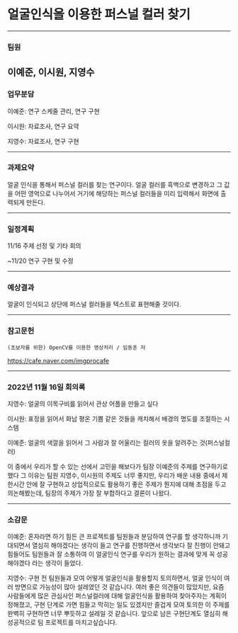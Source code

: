 # 얼굴인식을 이용한 퍼스널 컬러 찾기
------------------------
### 팀원

이예준, 이시원, 지영수
------------------------
### 업무분담
이예준: 연구 스케줄 관리, 연구 구현

이시원: 자료조사, 연구 요약

지영수: 자료조사, 연구 구현

------------------------
### 과제요약
얼굴 인식을 통해서 퍼스널 컬러를 찾는 연구이다.
얼굴 컬러를 흑백으로 변경하고 그 값을 어떤 영억으로 나누어서 
거기에 해당하는 퍼스널 컬러들을 미리 입력해서 화면에 출력되게 만든다.

------------------------
### 일정계획
11/16 주제 선정 및 기타 회의

~11/20 연구 구현 및 수정

------------------------
### 예상결과
얼굴이 인식되고 상단에 퍼스널 컬러들을 텍스트로 표현해줄 것이다.

------------------------
### 참고문헌
	(초보자를 위한) OpenCV를 이용한 영상처리 / 임동훈 저
  https://cafe.naver.com/imgprocafe
  
------------------------
### 2022년 11월 16일 회의록
지영수: 얼굴의 이목구비를 읽어서 관상 어플을 만들고 싶다

이시원: 표정을 읽어서 화남 평온 기쁨 같은 것들을 캐치해서 배경의 명도를 조절하는 시스템

이예준: 얼굴의 색깔을 읽어서 그 사람과 잘 어울리는 컬러의 옷을 알려주는 것(퍼스널컬러)

이 중에서 우리가 할 수 있는 선에서 고민을 해보다가 팀장 이예준의 주제를 연구하기로 했다
그 이유는 팀원 지영수, 이시원의 주제도 너무 좋지만,
우리가 배운 내용 중에서 제한시간 안에 잘 구현하고 상업적으로도
활용하기 좋은 주제가 뭔지에 대해 초점을 두고 의논해봤는데,
팀장의 주제가 가장 잘 부합하다고 결론이 나왔다.

------------------------
### 소감문
이예준: 혼자라면 하기 힘든 큰 프로젝트를 팀원들과 분담하여 연구를 할 생각하니까
기대되면서 열심히 해야겠다는 생각이 들고 연구를 진행하면서 생각보다 잘 진행이 안돼고
힘들어도 팀원들과 잘 소통하여 이 얼굴인식 연구를 우리가 원하는 결과에 맞게 꼭 성공해야겠다
라는 생각이 들었다.

지영수: 구현 전 팀원들과 모여 어떻게 얼굴인식을 활용할지 토의하면서, 
얼굴 인식이 여러 방면으로 가능성이 많아 설레였던 것 같습니다.
여러 좋은 의견들이 많았지만, 요즘 사람들에게 많은 관심사인 퍼스널컬러에 대해 얼굴인식을 활용하여 찾아주자는 계획이 정해졌고,
구현 단계로 가면 힘들고 막히는 일도 있겠지만 즐겁게 모여 토의한 이 주제를 완벽히 구현하면 너무 뿌듯하고 설레일 것 같습니다.
앞으로 남은 구현단계도 열심히 해 성공적으로 팀 프로젝트를 마치고싶습니다.

